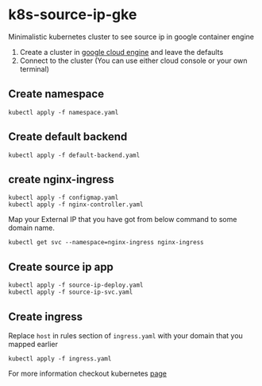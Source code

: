 # k8s-source-ip-gke
Minimalistic kubernetes cluster to see source ip in google container engine

1. Create a cluster in [google cloud engine](https://cloud.google.com/container-engine/) and leave the defaults
2. Connect to the cluster (You can use either cloud console or your own terminal)


## Create namespace

```
kubectl apply -f namespace.yaml
```

## Create default backend

```
kubectl apply -f default-backend.yaml
```

## create nginx-ingress

```
kubectl apply -f configmap.yaml
kubectl apply -f nginx-controller.yaml
```
Map your External IP that you have got from below command to some domain name.
```
kubectl get svc --namespace=nginx-ingress nginx-ingress
```
## Create source ip app

```
kubectl apply -f source-ip-deploy.yaml
kubectl apply -f source-ip-svc.yaml

```
## Create ingress
Replace `host` in rules section of `ingress.yaml` with your domain that you mapped earlier

```
kubectl apply -f ingress.yaml
```

For more information checkout kubernetes [page](https://kubernetes.io/docs/tutorials/services/source-ip/)
